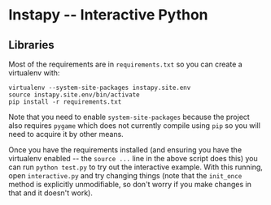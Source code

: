 # Instapy -- Interactive Python
## Libraries
Most of the requirements are in `requirements.txt` so you can create a
virtualenv with:

~~~~{.bash}
virtualenv --system-site-packages instapy.site.env
source instapy.site.env/bin/activate
pip install -r requirements.txt
~~~~

Note that you need to enable `system-site-packages` because the project also
requires `pygame` which does not currently compile using `pip` so you will need
to acquire it by other means.

Once you have the requirements installed (and ensuring you have the virtualenv
enabled -- the `source ...` line in the above script does this) you can run
`python test.py` to try out the interactive example. With this running, open
`interactive.py` and try changing things (note that the `init_once` method
is explicitly unmodifiable, so don't worry if you make changes in that and it
doesn't work).
